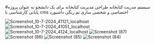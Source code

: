 #سیستم مدریت کتابخانه
طراحی مدیریت کتابخانه برای یک دانشجو به عنوان پروژه پایانی کارشناسی 
با cms اختصاصی و شخصی سازی تم رنگی داشبورد


![Screenshot_10-7-2024_41121_localhost](https://github.com/mahdi-baseri/library/assets/85668645/c801b3fa-d6a8-4749-a6cd-54562675ee69)
![Screenshot_10-7-2024_41051_localhost](https://github.com/mahdi-baseri/library/assets/85668645/feb00eba-79eb-4e42-ad32-e4285ef9b57f)
![Screenshot_10-7-2024_4124_localhost](https://github.com/mahdi-baseri/library/assets/85668645/3c3967c8-1a88-44fe-800d-cc34f31d5b68)
![Screenshot (87)](https://github.com/mahdi-baseri/library/assets/85668645/5e8e9e33-01ae-4e28-99f9-91b4484af6f7)
![Screenshot (86)](https://github.com/mahdi-baseri/library/assets/85668645/f758cadf-a183-4b35-97ba-cac09e4a6f6a)
![Screenshot (85)](https://github.com/mahdi-baseri/library/assets/85668645/732e5f60-9aa2-42ec-8964-7c6459c67da5)
![Screenshot (84)](https://github.com/mahdi-baseri/library/assets/85668645/2de4900b-2223-4389-ba1b-2a12aa6cdfc1)
